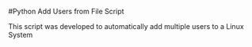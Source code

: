 #Python Add Users from File Script

This script was developed to automatically add multiple users to a Linux System